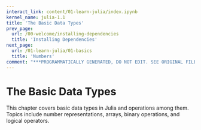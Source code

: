```yaml
---
interact_link: content/01-learn-julia/index.ipynb
kernel_name: julia-1.1
title: 'The Basic Data Types'
prev_page:
  url: /00-welcome/installing-dependencies
  title: 'Installing Dependencies'
next_page:
  url: /01-learn-julia/01-basics
  title: 'Numbers'
comment: "***PROGRAMMATICALLY GENERATED, DO NOT EDIT. SEE ORIGINAL FILES IN /content***"
---
```


# The Basic Data Types

This chapter covers basic data types in Julia and operations among them. Topics include number representations, arrays, binary operations, and logical operators.
